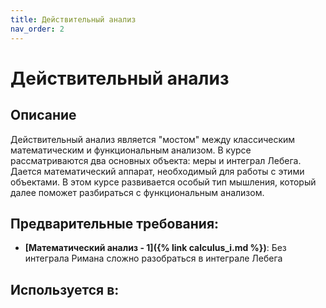 ```yaml
---
title: Действительный анализ
nav_order: 2
---
```


# Действительный анализ


## Описание 
Действительный анализ является "мостом" между классическим математическим и функциональным анализом.
В курсе рассматриваются два основных объекта: меры и интеграл Лебега. Дается математический аппарат, 
необходимый для работы с этими объектами. В этом курсе развивается особый тип мышления, который далее
поможет разбираться с функциональным анализом.


## Предварительные требования:

- **[Математический анализ - 1]({% link calculus_i.md %})**: Без интеграла Римана сложно разобраться в интеграле Лебега



## Используется в:
